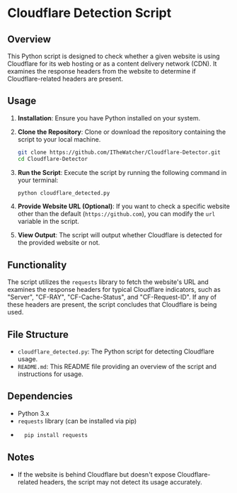 # Cloudflare Detection Script

## Overview

This Python script is designed to check whether a given website is using Cloudflare for its web hosting or as a content delivery network (CDN). It examines the response headers from the website to determine if Cloudflare-related headers are present.

## Usage

1. **Installation**: Ensure you have Python installed on your system.

2. **Clone the Repository**: Clone or download the repository containing the script to your local machine.
    ```bash
    git clone https://github.com/ITheWatcher/Cloudflare-Detector.git
    cd Cloudflare-Detector
    ```
3. **Run the Script**: Execute the script by running the following command in your terminal:

    ```bash
    python cloudflare_detected.py
    ```

4. **Provide Website URL (Optional)**: If you want to check a specific website other than the default (`https://github.com`), you can modify the `url` variable in the script.

5. **View Output**: The script will output whether Cloudflare is detected for the provided website or not.

## Functionality

The script utilizes the `requests` library to fetch the website's URL and examines the response headers for typical Cloudflare indicators, such as "Server", "CF-RAY", "CF-Cache-Status", and "CF-Request-ID". If any of these headers are present, the script concludes that Cloudflare is being used.

## File Structure

- `cloudflare_detected.py`: The Python script for detecting Cloudflare usage.
- `README.md`: This README file providing an overview of the script and instructions for usage.

## Dependencies

- Python 3.x
- `requests` library (can be installed via pip)
- ```bash
    pip install requests
    ```

## Notes

- If the website is behind Cloudflare but doesn't expose Cloudflare-related headers, the script may not detect its usage accurately.
